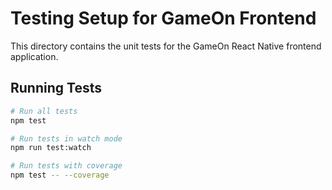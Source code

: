 # Testing Setup for GameOn Frontend

This directory contains the unit tests for the GameOn React Native frontend application.

## Running Tests

```bash
# Run all tests
npm test

# Run tests in watch mode
npm run test:watch

# Run tests with coverage
npm test -- --coverage
```